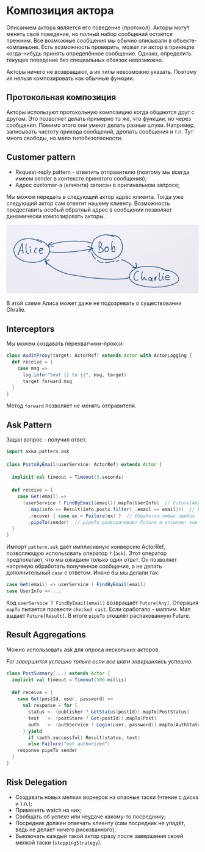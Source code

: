 # Композиция актора

Описанием актора является его поведение (протокол). Акторы могут менять своё поведение, но полный набор сообщений остаётся прежним. Все возможные сообщения мы обычно описывали в объекте-компаньоне. Есть возможность проверить, может ли актор в приницпе когда-нибудь принять определённое сообщение. Однако, определить текущее поведение без специальных обвязок невозможно. 

Акторы ничего не возвращают, а их типы невозможно указать. Поэтому их нельзя композировать как обычные функции.

##  Протокольная композиция

Акторы используют протокольную композицию когда общаются друг с другом. Это позволяет делать примерно то же, что функции, но через сообщения. Помимо этого они умеют делать разные штуки. Например, записывать частоту прихода сообщений, дропать сообщения и т.п. Тут много свободы, но мало типобезопасности.

## Customer pattern

- Request-reply pattern - ответить отправителю (поэтому мы всегда имеем sender в контексте принятого сообщения);
- Адрес customer-а (клиента) записан в оригинальном запросе;

Мы можем передать в следующий актор адрес клиента. Тогда уже следующий актор сам ответит нашему клиенту. Возможность предоставить особый обратный адрес в сообщении позволяет динамически композировать акторы. 

![](img/comp.png)

В этой схеме Алиса может даже не подозревать о существовании Chralie. 

## Interceptors

Мы можем создавать перехватчики-прокси:

```scala
class AuditProxy(target: ActorRef) extends Actor with ActorLogging {
  def receive = {
    case msg =>
      log.info("Sent {} to {}", msg, target)
      target forward msg
  }
}
```

Метод `forward` позволяет не менять отправителя.

## Ask Pattern

Задал вопрос - получил ответ.

```scala
import akka.pattern.ask

class PostsByEmail(userService: ActorRef) extends Actor {

  implicit val timeout = Timeout(3.seconds)

  def receive = {
    case Get(email) =>
      (userService ? FindByEmail(email)).mapTo[UserInfo]  // Future[Any]
        .map(info => Result(info.posts.filter(_.email == email)))  // Future[Result]
        .recover { case ex = Failure(ex) }  // Обработка любых ошибок
        .pipeTo(sender)  // pipeTo разворачивает Future и отсылает как сообщение
  }
}
```

Импорт `pattern.ask` даёт имплисивную конверсию ActorRef, позволяющую использовать оператор `?` (`ask`). Этот оператор предполагает, что мы ожидаем *только один ответ*. Он позволяет напрямую обработать полученное сообщение, а не делать дополнительный `case` с ответом. Иначе бы мы делали так:

```scala
case Get(email) => userService ! FindByEmail(email)
case UserInfo => ...
```

Код `userService ? FindByEmail(email)` возвращаёт `Future[Any]`. Операция `mapTo` пытается провести `checked cast`. Если сработало - маппим. Мап выдает `Future[Result]`. В итоге `pipeTo` отошлёт распакованную Future. 

## Result Aggregations

Можно использовать ask для опроса нескольких акторов.

*For завершится успешно только если все шаги завершились успешно.*

```scala
class PostSummary(...) extends Actor {
  implicit val timeout = Timeout(500.millis)

  def receive = {
    case Get(postId, user, password) => 
      val response = for {
        status <- (publisher ? GetStatus(postId)).mapTo[PostStatus]
        text   <- (postStore ? Get(postId)).mapTo[Post]
        auth   <- (authService ? Login(user, password)).mapTo[AuthStatus]
      } yield
        if (auth.successful) Result(status, text)
        else Failure("not authorized")
    response pipeTo sender
  }
}
```

## Risk Delegation

- Создавать новых мелких воркеров на опасные таски (чтение с диска и т.п.);
- Применять watch на них;
- Сообщать об успехе или неудаче какому-то посреднику;
- Посредник должен отвечать клиенту (сам посредник не упадёт, ведь не делает ничего рискованного);
- Выключать каждый такой актор сразу после завершения своей мелкой таски (`stoppingStrategy`).



